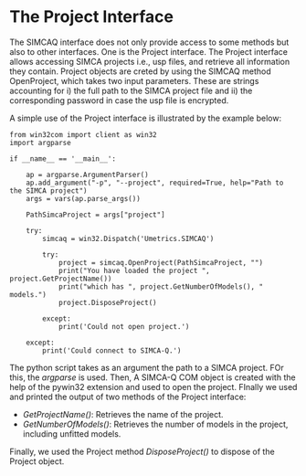 # The Project Interface

The SIMCAQ interface does not only provide access to some methods but also to other interfaces. One is the Project interface. The Project interface allows accessing SIMCA projects i.e., usp files, and retrieve all information they contain. Project objects are creted by using the SIMCAQ method OpenProject, which takes two input parameters. These are strings accounting for i) the full path to the SIMCA project file and ii) the corresponding password in case the usp file is encrypted.

A simple use of the Project interface is illustrated by the example below:

```
from win32com import client as win32
import argparse

if __name__ == '__main__':

    ap = argparse.ArgumentParser()
    ap.add_argument("-p", "--project", required=True, help="Path to the SIMCA project")
    args = vars(ap.parse_args())

    PathSimcaProject = args["project"]
    
    try:
        simcaq = win32.Dispatch('Umetrics.SIMCAQ')

        try:
            project = simcaq.OpenProject(PathSimcaProject, "")
            print("You have loaded the project ", project.GetProjectName())
            print("which has ", project.GetNumberOfModels(), " models.")
            project.DisposeProject()

        except:
            print('Could not open project.')

    except:
        print('Could connect to SIMCA-Q.')
```

The python script takes as an argument the path to a SIMCA project. FOr this, the *argparse* is used. Then, A SIMCA-Q COM object is created with the help of the pywin32 extension and used to open the project. FInally we used and printed the output of two methods of the Project interface:

- *GetProjectName()*: Retrieves the name of the project. 
- *GetNumberOfModels()*: Retrieves the number of models in the project, including unfitted models.

Finally, we used the Project method *DisposeProject()* to dispose of the Project object.
